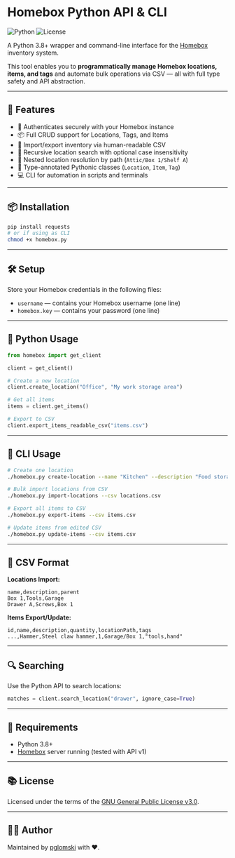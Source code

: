 # Homebox Python API & CLI

![Python](https://img.shields.io/badge/python-3.8%2B-blue)
![License](https://img.shields.io/badge/license-GPLv3-blue)

A Python 3.8+ wrapper and command-line interface for the [Homebox](https://github.com/hay-kot/homebox) inventory system.

This tool enables you to **programmatically manage Homebox locations, items, and tags** and automate bulk operations via CSV — all with full type safety and API abstraction.

---

## 🚀 Features

- 🔐 Authenticates securely with your Homebox instance
- 📦 Full CRUD support for Locations, Tags, and Items
- 📁 Import/export inventory via human-readable CSV
- 🔎 Recursive location search with optional case insensitivity
- 📂 Nested location resolution by path (`Attic/Box 1/Shelf A`)
- 🧪 Type-annotated Pythonic classes (`Location`, `Item`, `Tag`)
- 💻 CLI for automation in scripts and terminals

---

## 📦 Installation

```bash
pip install requests
# or if using as CLI
chmod +x homebox.py
```

---

## 🛠 Setup

Store your Homebox credentials in the following files:

- `username` — contains your Homebox username (one line)
- `homebox.key` — contains your password (one line)

---

## 🐍 Python Usage

```python
from homebox import get_client

client = get_client()

# Create a new location
client.create_location("Office", "My work storage area")

# Get all items
items = client.get_items()

# Export to CSV
client.export_items_readable_csv("items.csv")
```

---

## 🧰 CLI Usage

```bash
# Create one location
./homebox.py create-location --name "Kitchen" --description "Food storage" --parent "Pantry"

# Bulk import locations from CSV
./homebox.py import-locations --csv locations.csv

# Export all items to CSV
./homebox.py export-items --csv items.csv

# Update items from edited CSV
./homebox.py update-items --csv items.csv
```

---

## 📄 CSV Format

**Locations Import:**

```csv
name,description,parent
Box 1,Tools,Garage
Drawer A,Screws,Box 1
```

**Items Export/Update:**

```csv
id,name,description,quantity,locationPath,tags
...,Hammer,Steel claw hammer,1,Garage/Box 1,"tools,hand"
```

---

## 🔍 Searching

Use the Python API to search locations:

```python
matches = client.search_location("drawer", ignore_case=True)
```

---

## 🧪 Requirements

- Python 3.8+
- [Homebox](https://github.com/hay-kot/homebox) server running (tested with API v1)

---

## 📚 License

Licensed under the terms of the [GNU General Public License v3.0](https://www.gnu.org/licenses/gpl-3.0.html).

---

## 👨‍💻 Author

Maintained by [pglomski](https://github.com/pglomski) with ❤️.
